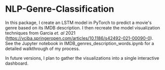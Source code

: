 # NLP-Genre-Classification

In this package, I create an LSTM model in PyTorch to predict a movie's genre based on its IMDB description. I then recreate the model visualization techniques from Garcia *et. al* 2021 (https://vciba.springeropen.com/articles/10.1186/s42492-021-00090-0). See the Jupyter notebook in IMDB_genres_description_words.ipynb for a detailed walkthrough of my process.

In future versions, I plan to gather the visualizations into a single interactive dashboard.
